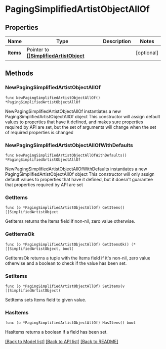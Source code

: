 # PagingSimplifiedArtistObjectAllOf

## Properties

Name | Type | Description | Notes
------------ | ------------- | ------------- | -------------
**Items** | Pointer to [**[]SimplifiedArtistObject**](SimplifiedArtistObject.md) |  | [optional] 

## Methods

### NewPagingSimplifiedArtistObjectAllOf

`func NewPagingSimplifiedArtistObjectAllOf() *PagingSimplifiedArtistObjectAllOf`

NewPagingSimplifiedArtistObjectAllOf instantiates a new PagingSimplifiedArtistObjectAllOf object
This constructor will assign default values to properties that have it defined,
and makes sure properties required by API are set, but the set of arguments
will change when the set of required properties is changed

### NewPagingSimplifiedArtistObjectAllOfWithDefaults

`func NewPagingSimplifiedArtistObjectAllOfWithDefaults() *PagingSimplifiedArtistObjectAllOf`

NewPagingSimplifiedArtistObjectAllOfWithDefaults instantiates a new PagingSimplifiedArtistObjectAllOf object
This constructor will only assign default values to properties that have it defined,
but it doesn't guarantee that properties required by API are set

### GetItems

`func (o *PagingSimplifiedArtistObjectAllOf) GetItems() []SimplifiedArtistObject`

GetItems returns the Items field if non-nil, zero value otherwise.

### GetItemsOk

`func (o *PagingSimplifiedArtistObjectAllOf) GetItemsOk() (*[]SimplifiedArtistObject, bool)`

GetItemsOk returns a tuple with the Items field if it's non-nil, zero value otherwise
and a boolean to check if the value has been set.

### SetItems

`func (o *PagingSimplifiedArtistObjectAllOf) SetItems(v []SimplifiedArtistObject)`

SetItems sets Items field to given value.

### HasItems

`func (o *PagingSimplifiedArtistObjectAllOf) HasItems() bool`

HasItems returns a boolean if a field has been set.


[[Back to Model list]](../README.md#documentation-for-models) [[Back to API list]](../README.md#documentation-for-api-endpoints) [[Back to README]](../README.md)


